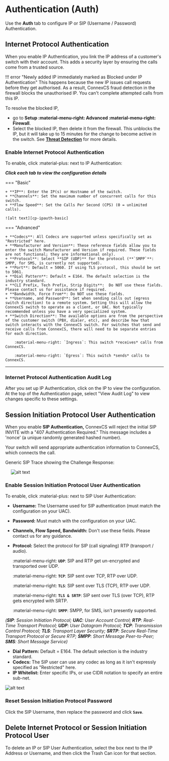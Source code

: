 # Authentication (Auth)

Use the **Auth** tab to configure IP or SIP (Username / Password) Authentication.

## Internet Protocol Authentication

When you enable IP Authentication, you link the IP address of a customer's switch with their account. This adds a security layer by ensuring the calls come from a trusted source.

!!! error "Newly added IP immediately marked as Blocked under IP Authentication"
    This happens because the new IP issues call requests before they get authorised. As a result, ConnexCS fraud detection in the firewall blocks the unauthorised IP. You can't complete attempted calls from this IP.

To resolve the blocked IP,

+ go to **Setup :material-menu-right: Advanced :material-menu-right: Firewall**.
+ Select the blocked IP, then delete it from the firewall. This unblocks the IP, but it will take up to 15 minutes for the change to become active in the switch. See [**Threat Detection**](https://docs.connexcs.com/setup/advanced/firewall/) for more details.

### Enable Internet Protocol Authentication

To enable, click :material-plus: next to IP Authentication:

***Click each tab to view the configuration details***

=== "Basic"

    + **IP**: Enter the IP(s) or Hostname of the switch.
    + **Channels**: Set the maximum number of concurrent calls for this switch. 
    + **Flow Speed**: Set the Calls Per Second (CPS) (0 = unlimited calls).   
    
    ![alt text][cp-ipauth-basic]

=== "Advanced"

    + **Codecs**: All Codecs are supported unless specifically set as "Restricted" here. 
    + **Manufacturer and Version**: These reference fields allow you to enter the switch Manufacturer and Version if required. These fields are not functional; they are informational only).
    + **Protocol**: Select **SIP (UDP)** for the protocol (**`SMPP`**: SMPP, for SMS, is currently not supported).
    + **Port**: Default = 5060. If using TLS protocol, this should be set to 5061. 
    + **Dial Pattern**: Default = E164. The default selection is the industry standard.
    + **CLI Prefix, Tech Prefix, Strip Digits**:  Do NOT use these fields. Please contact us for assistance if required. 
    + **Bandwidth, Force From**: Do NOT use these fields.
    + **Username, and Password**: Set when sending calls out (egress switch direction) to a remote system. Setting this will allow the ConnexCS switch to operate as a client, or UAC. Not typically recommended unless you have a very specialized system. 
    + **Switch Direction**: The available options are from the perspective of the customer switch (PBX, dialer, etc), and describe how that switch interacts with the ConnexCS switch. For switches that send and receive calls from ConnexCS, there will need to be separate entries for each direction. 
        
        :material-menu-right: `Ingress`: This switch *receives* calls from ConnexCS.
        
        :material-menu-right: `Egress`: This switch *sends* calls to ConnexCS.    

___

### Internet Protocol Authentication Audit Log

After you set up IP Authentication, click on the IP to view the configuration. At the top of the Authentication page, select "View Audit Log" to view changes specific to these settings.

## Session Initiation Protocol User Authentication

When you enable **SIP Authentication,** ConnexCS will reject the initial SIP INVITE with a "407 Authentication Required." This message includes a 'nonce' (a unique randomly generated hashed number).

Your switch will send appropriate authentication information to ConnexCS, which connects the call.

Generic SIP Trace showing the Challenge Response:

&emsp; ![alt text][407-trace]

### Enable Session Initiation Protocol User Authentication

To enable, click :material-plus: next to SIP User Authentication:

+ **Username:** The Username used for SIP authentication (must match the configuration on your UAC).
+ **Password:** Must match with the configuration on your UAC.
+ **Channels, Flow Speed, Bandwidth:** Don't use these fields. Please contact us for any guidance.
+ **Protocol:** Select the protocol for SIP (call signaling) RTP (transport / audio).

    :material-menu-right: **`UDP`**: SIP and RTP get un-encrypted and transported over UDP.

    :material-menu-right: **`TCP`**: SIP sent over TCP, RTP over UDP.

    :material-menu-right: **`TLS`**: SIP sent over TLS (TCP), RTP over UDP.

    :material-menu-right: **`TLS & SRTP`**: SIP sent over TLS (over TCP), RTP gets encrypted with SRTP.

    :material-menu-right: **`SMPP`**: SMPP, for SMS, isn't presently supported.

*(**SIP**: Session Initiation Protocol; **UAC**: User Account Control; **RTP**: Real-Time Transport Protocol; **UDP**: User Datagram Protocol; **TCP**: Transmission Control Protocol; **TLS**: Transport Layer Security; **SRTP**: Secure Real-Time Transport Protocol or Secure RTP; **SMPP**: Short Message Peer-to-Peer; **SMS**: Short Message Service)*

+ **Dial Pattern:** Default = E164. The default selection is the industry standard.
+ **Codecs:** The SIP user can use any codec as long as it isn't expressly specified as "Restricted" here.
+ **IP Whitelist:** Enter specific IPs, or use CIDR notation to specify an entire sub-net.

![alt text][cp-sipauth]

### Reset Session Initiation Protocol Password

Click the SIP Username, then replace the password and click **`Save`**.

## Delete Internet Protocol or Session Initiation Protocol User

To delete an IP or SIP User Authentication, select the box next to the IP Address or Username, and then click the Trash Can icon for that section.

[cp-ipauth-basic]: /customer-portal/img/cp-ipauth-basic.png "Edit IP Auth Basic"
[407-trace]: /customer-portal/img/407-trace.png "SIP Trace Error 407"
[cp-sipauth]: /customer-portal/img/cp-sipauth.png "SIP Auth"
